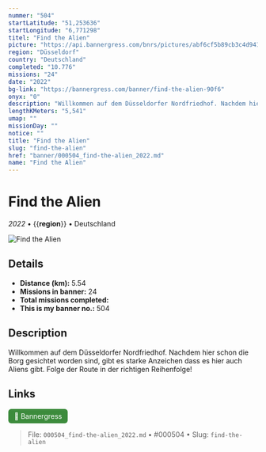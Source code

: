 ```yaml
---
nummer: "504"
startLatitude: "51,253636"
startLongitude: "6,771298"
titel: "Find the Alien"
picture: "https://api.bannergress.com/bnrs/pictures/abf6cf5b89cb3c4d941e4591cc9d2cab"
region: "Düsseldorf"
country: "Deutschland"
completed: "10.776"
missions: "24"
date: "2022"
bg-link: "https://bannergress.com/banner/find-the-alien-90f6"
onyx: "0"
description: "Willkommen auf dem Düsseldorfer Nordfriedhof. Nachdem hier schon die Borg gesichtet worden sind, \ngibt es starke Anzeichen dass es hier auch Aliens gibt. Folge der Route in der richtigen Reihenfolge!"
lengthKMeters: "5,541"
umap: ""
missionDay: ""
notice: ""
title: "Find the Alien"
slug: "find-the-alien"
href: "banner/000504_find-the-alien_2022.md"
name: "Find the Alien"
---
```

# Find the Alien

*2022* • {{__region__}} • Deutschland

![Find the Alien](https://api.bannergress.com/bnrs/pictures/abf6cf5b89cb3c4d941e4591cc9d2cab)



## Details
- **Distance (km):** 5.54
- **Missions in banner:** 24
- **Total missions completed:** 
- **This is my banner no.:** 504



## Description
Willkommen auf dem Düsseldorfer Nordfriedhof. Nachdem hier schon die Borg gesichtet worden sind, 
gibt es starke Anzeichen dass es hier auch Aliens gibt. Folge der Route in der richtigen Reihenfolge!



## Links
<a href="https://bannergress.com/banner/find-the-alien-90f6" target="_blank" style="display:inline-block;margin-right:8px;padding:6px 12px;background:#3c8b3c;color:#fff;text-decoration:none;border-radius:6px;">🔗 Bannergress</a>



> File: `000504_find-the-alien_2022.md` • #000504 • Slug: `find-the-alien`
